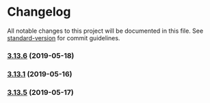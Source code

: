 # Changelog

All notable changes to this project will be documented in this file. See [standard-version](https://github.com/conventional-changelog/standard-version) for commit guidelines.

### [3.13.6](https://github.com/luxcium/pop-n-lock-theme-vscode/compare/v3.13.2...v3.13.6) (2019-05-18)

### [3.13.1](https://github.com/luxcium/pop-n-lock-theme-vscode/compare/v3.13.0...v3.13.1) (2019-05-16)

### [3.13.5](https://github.com/luxcium/pop-n-lock-theme-vscode/compare/v3.13.4...v3.13.5) (2019-05-17)
